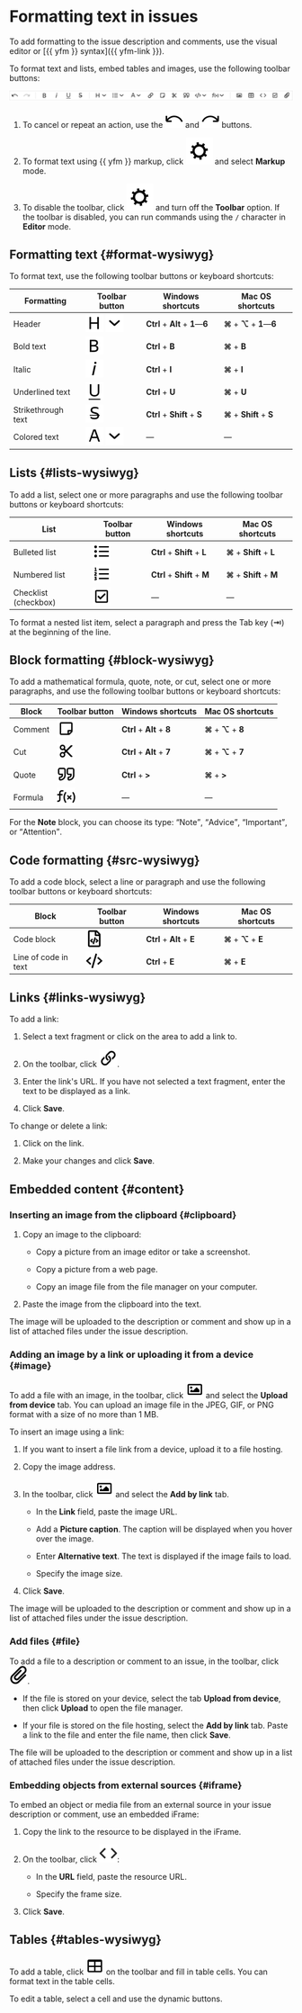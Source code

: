 # Formatting text in issues

To add formatting to the issue description and comments, use the visual editor or [{{ yfm }} syntax]({{ yfm-link }}).

To format text and lists, embed tables and images, use the following toolbar buttons:

![](../../_assets/tracker/text-edit/toolbar.png)

1. To cancel or repeat an action, use the ![](../../_assets/tracker/text-edit/undo.svg) and ![](../../_assets/tracker/text-edit/redo.svg) buttons.

1. To format text using {{ yfm }} markup, click ![](../../_assets/tracker/text-edit/set.svg) and select **Markup** mode.

1. To disable the toolbar, click ![](../../_assets/tracker/text-edit/set.svg) and turn off the **Toolbar** option. If the toolbar is disabled, you can run commands using the `/` character in **Editor** mode.

## Formatting text {#format-wysiwyg}

To format text, use the following toolbar buttons or keyboard shortcuts:

| Formatting | Toolbar button | Windows shortcuts | Mac OS shortcuts |
--- | --- | --- | ---
| Header | ![](../../_assets/tracker/text-edit/header.svg) ![](../../_assets/tracker/text-edit/show.svg) | **Ctrl** + **Alt** + **1**—**6** | **⌘** + **⌥** + **1**—**6** |
| Bold text | ![](../../_assets/tracker/text-edit/bold.svg) | **Ctrl** + **B** | **⌘** + **B** |
| Italic | ![](../../_assets/tracker/text-edit/italic.svg) | **Ctrl** + **I** | **⌘** + **I** |
| Underlined text | ![](../../_assets/tracker/text-edit/underline.svg) | **Ctrl** + **U** | **⌘** + **U** |
| Strikethrough text | ![](../../_assets/tracker/text-edit/strikethrough.svg) | **Ctrl** + **Shift** + **S** | **⌘** + **Shift** + **S** |
| Colored text | ![](../../_assets/tracker/text-edit/color.svg) ![](../../_assets/tracker/text-edit/show.svg) | — | — |

## Lists {#lists-wysiwyg}

To add a list, select one or more paragraphs and use the following toolbar buttons or keyboard shortcuts:

| List | Toolbar button | Windows shortcuts | Mac OS shortcuts |
--- | --- | --- | ---
| Bulleted list | ![](../../_assets/tracker/text-edit/ul.svg) | **Ctrl** + **Shift** + **L** | **⌘** + **Shift** + **L** |
| Numbered list | ![](../../_assets/tracker/text-edit/ol.svg) | **Ctrl** + **Shift** + **M** | **⌘** + **Shift** + **M** |
| Checklist (checkbox) | ![](../../_assets/tracker/text-edit/checkbox.svg) | — | — |

To format a nested list item, select a paragraph and press the Tab key (**⇥**) at the beginning of the line.

## Block formatting {#block-wysiwyg}

To add a mathematical formula, quote, note, or cut, select one or more paragraphs, and use the following toolbar buttons or keyboard shortcuts:

| Block | Toolbar button | Windows shortcuts | Mac OS shortcuts |
--- | --- | --- | ---
| Comment | ![](../../_assets/tracker/text-edit/note.svg) | **Ctrl** + **Alt** + **8** | **⌘** + **⌥** + **8** |
| Cut | ![](../../_assets/tracker/text-edit/cut.svg) | **Ctrl** + **Alt** + **7** | **⌘** + **⌥** + **7** |
| Quote | ![](../../_assets/tracker/text-edit/quote.svg) | **Ctrl** + **>** | **⌘** + **>** |
| Formula | ![](../../_assets/tracker/text-edit/formula.svg) | — | — |

For the **Note** block, you can choose its type: <q>Note</q>, <q>Advice</q>, <q>Important</q>, or <q>Attention</q>.

## Code formatting {#src-wysiwyg}

To add a code block, select a line or paragraph and use the following toolbar buttons or keyboard shortcuts:

| Block | Toolbar button | Windows shortcuts | Mac OS shortcuts |
--- | --- | --- | ---
| Code block | ![](../../_assets/tracker/text-edit/code-block.svg) | **Ctrl** + **Alt** + **E** | **⌘** + **⌥** + **E** |
| Line of code in text | ![](../../_assets/tracker/text-edit/inline-code.svg) | **Ctrl** + **E** | **⌘** + **E** |

## Links {#links-wysiwyg}

To add a link:

1. Select a text fragment or click on the area to add a link to.

1. On the toolbar, click ![](../../_assets/tracker/text-edit/link.svg).

1. Enter the link's URL. If you have not selected a text fragment, enter the text to be displayed as a link.

1. Click **Save**.

To change or delete a link:

1. Click on the link.

1. Make your changes and click **Save**.

## Embedded content {#content}

### Inserting an image from the clipboard {#clipboard}

1. Copy an image to the clipboard:

   * Copy a picture from an image editor or take a screenshot.

   * Copy a picture from a web page.

   * Copy an image file from the file manager on your computer.

1. Paste the image from the clipboard into the text.

The image will be uploaded to the description or comment and show up in a list of attached files under the issue description.

### Adding an image by a link or uploading it from a device {#image}

To add a file with an image, in the toolbar, click ![](../../_assets/tracker/text-edit/image.svg) and select the **Upload from device** tab. You can upload an image file in the JPEG, GIF, or PNG format with a size of no more than 1 MB.

To insert an image using a link:
1. If you want to insert a file link from a device, upload it to a file hosting.

1. Copy the image address.

1. In the toolbar, click ![](../../_assets/tracker/text-edit/image.svg) and select the **Add by link** tab.

   * In the **Link** field, paste the image URL.

   * Add a **Picture caption**. The caption will be displayed when you hover over the image.

   * Enter **Alternative text**. The text is displayed if the image fails to load.

   * Specify the image size.

1. Click **Save**.

The image will be uploaded to the description or comment and show up in a list of attached files under the issue description.

### Add files {#file}

To add a file to a description or comment to an issue, in the toolbar, click ![](../../_assets/tracker/svg/icon-file.svg).

* If the file is stored on your device, select the tab **Upload from device**, then click **Upload** to open the file manager.

* If your file is stored on the file hosting, select the **Add by link** tab. Paste a link to the file and enter the file name, then click **Save**.

The file will be uploaded to the description or comment and show up in a list of attached files under the issue description.

### Embedding objects from external sources {#iframe}

To embed an object or media file from an external source in your issue description or comment, use an embedded iFrame:

1. Copy the link to the resource to be displayed in the iFrame.

1. On the toolbar, click ![](../../_assets/tracker/text-edit/iframe.svg):

   * In the **URL** field, paste the resource URL.

   * Specify the frame size.

1. Click **Save**.

## Tables {#tables-wysiwyg}

To add a table, click ![](../../_assets/tracker/text-edit/table.svg) on the toolbar and fill in table cells. You can format text in the table cells.

To edit a table, select a cell and use the dynamic buttons.
